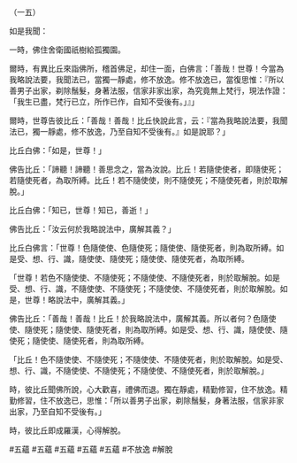 （一五）

如是我聞：

一時，佛住舍衛國祇樹給孤獨園。

爾時，有異比丘來詣佛所，稽首佛足，却住一面，白佛言：「善哉！世尊！今當為我略說法要，我聞法已，當獨一靜處，修不放逸。修不放逸已，當復思惟：『所以善男子出家，剃除鬚髮，身著法服，信家非家出家，為究竟無上梵行，現法作證：「我生已盡，梵行已立，所作已作，自知不受後有。」』」

爾時，世尊告彼比丘：「善哉！善哉！比丘快說此言，云：『當為我略說法要，我聞法已，獨一靜處，修不放逸，乃至自知不受後有。』如是說耶？」

比丘白佛：「如是，世尊！」

佛告比丘：「諦聽！諦聽！善思念之，當為汝說。比丘！若隨使使者，即隨使死；若隨使死者，為取所縛。比丘！若不隨使使，則不隨使死；不隨使死者，則於取解脫。」

比丘白佛：「知已，世尊！知已，善逝！」

佛告比丘：「汝云何於我略說法中，廣解其義？」

比丘白佛言：「世尊！色隨使使、色隨使死；隨使使、隨使死者，則為取所縛。如是受、想、行、識，隨使使、隨使死；隨使使、隨使死者，為取所縛。

「世尊！若色不隨使使、不隨使死；不隨使使、不隨使死者，則於取解脫。如是受、想、行、識，不隨使使、不隨使死；不隨使使、不隨使死者，則於取解脫。如是，世尊！略說法中，廣解其義。」

佛告比丘：「善哉！善哉！比丘！於我略說法中，廣解其義。所以者何？色隨使使、隨使死；隨使使、隨使死者，則為取所縛。如是受、想、行、識，隨使使、隨使死；隨使使、隨使死者，則為取所縛。

「比丘！色不隨使使、不隨使死；不隨使使、不隨使死者，則於取解脫。如是受、想、行、識，不隨使使、不隨使死；不隨使使、不隨使死者，則於取解脫。」

時，彼比丘聞佛所說，心大歡喜，禮佛而退。獨在靜處，精勤修習，住不放逸。精勤修習，住不放逸已，思惟：「所以善男子出家，剃除鬚髮，身著法服，信家非家出家，乃至自知不受後有。」

時，彼比丘即成羅漢，心得解脫。



#五蘊
#五蘊
#五蘊
#五蘊
#五蘊
#不放逸
#解脫
